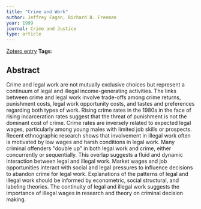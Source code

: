```yaml
---
title: "Crime and Work"
author: Jeffrey Fagan, Richard B. Freeman
year: 1999
journal: Crime and Justice
type: article
---
```

[Zotero entry](zotero://select/items/@faganCrimeWork1999)
**Tags**:
## Abstract

Crime and legal work are not mutually exclusive choices but represent a continuum of legal and illegal income-generating activities. The links between crime and legal work involve trade-offs among crime returns, punishment costs, legal work opportunity costs, and tastes and preferences regarding both types of work. Rising crime rates in the 1980s in the face of rising incarceration rates suggest that the threat of punishment is not the dominant cost of crime. Crime rates are inversely related to expected legal wages, particularly among young males with limited job skills or prospects. Recent ethnographic research shows that involvement in illegal work often is motivated by low wages and harsh conditions in legal work. Many criminal offenders "double up" in both legal work and crime, either concurrently or sequentially. This overlap suggests a fluid and dynamic interaction between legal and illegal work. Market wages and job opportunities interact with social and legal pressures to influence decisions to abandon crime for legal work. Explanations of the patterns of legal and illegal work should be informed by econometric, social structural, and labeling theories. The continuity of legal and illegal work suggests the importance of illegal wages in research and theory on criminal decision making.
